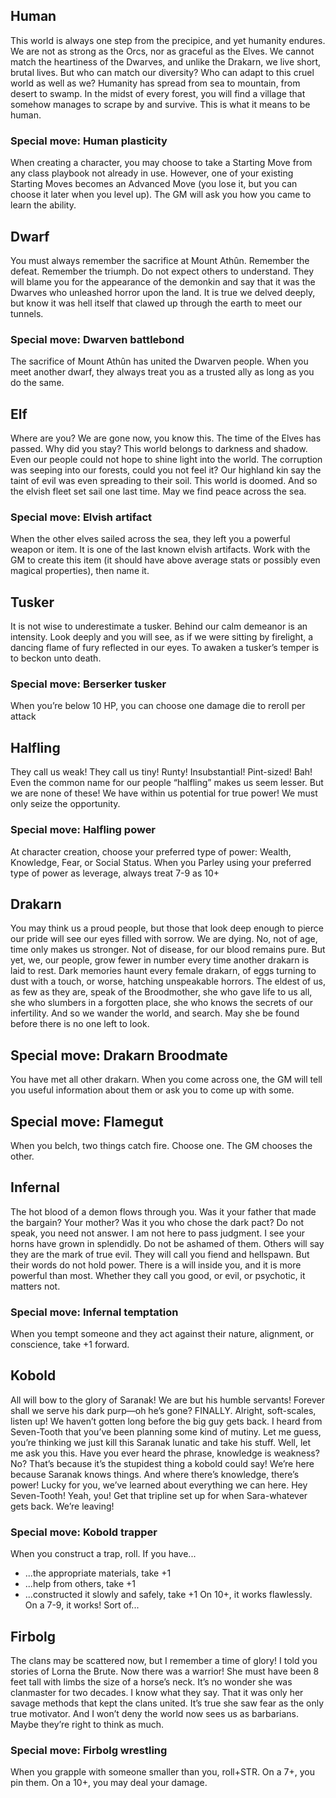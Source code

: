 ## Human

This world is always one step from the precipice, and yet humanity endures. We are not as strong as the Orcs, nor as graceful as the Elves. We cannot match the heartiness of the Dwarves, and unlike the Drakarn, we live short, brutal lives. But who can match our diversity? Who can adapt to this cruel world as well as we? Humanity has spread from sea to mountain, from desert to swamp. In the midst of every forest, you will find a village that somehow manages to scrape by and survive. This is what it means to be human.

### Special move: Human plasticity

When creating a character, you may choose to take a Starting Move from any class playbook not already in use. However, one of your existing Starting Moves becomes an Advanced Move (you lose it, but you can choose it later when you level up). The GM will ask you how you came to learn the ability.

## Dwarf

You must always remember the sacrifice at Mount Athûn. Remember the defeat. Remember the triumph. Do not expect others to understand. They will blame you for the appearance of the demonkin and say that it was the Dwarves who unleashed horror upon the land. It is true we delved deeply, but know it was hell itself that clawed up through the earth to meet our tunnels.

### Special move: Dwarven battlebond

The sacrifice of Mount Athûn has united the Dwarven people. When you meet another dwarf, they always treat you as a trusted ally as long as you do the same.

## Elf

Where are you? We are gone now, you know this. The time of the Elves has passed. Why did you stay? This world belongs to darkness and shadow. Even our people could not hope to shine light into the world. The corruption was seeping into our forests, could you not feel it? Our highland kin say the taint of evil was even spreading to their soil. This world is doomed. And so the elvish fleet set sail one last time. May we find peace across the sea.

### Special move: Elvish artifact

When the other elves sailed across the sea, they left you a powerful weapon or item. It is one of the last known elvish artifacts. Work with the GM to create this item (it should have above average stats or possibly even magical properties), then name it.

## Tusker

It is not wise to underestimate a tusker. Behind our calm demeanor is an intensity. Look deeply and you will see, as if we were sitting by firelight, a dancing flame of fury reflected in our eyes. To awaken a tusker’s temper is to beckon unto death.

### Special move: Berserker tusker

When you’re below 10 HP, you can choose one damage die to reroll per attack

## Halfling

They call us weak! They call us tiny! Runty! Insubstantial! Pint-sized! Bah! Even the common name for our people “halfling” makes us seem lesser. But we are none of these! We have within us potential for true power! We must only seize the opportunity.

### Special move: Halfling power

At character creation, choose your preferred type of power: Wealth, Knowledge, Fear, or Social Status. When you Parley using your preferred type of power as leverage, always treat 7-9 as 10+

## Drakarn

You may think us a proud people, but those that look deep enough to pierce our pride will see our eyes filled with sorrow. We are dying. No, not of age, time only makes us stronger. Not of disease, for our blood remains pure. But yet, we, our people, grow fewer in number every time another drakarn is laid to rest. Dark memories haunt every female drakarn, of eggs turning to dust with a touch, or worse, hatching unspeakable horrors. The eldest of us, as few as they are, speak of the Broodmother, she who gave life to us all, she who slumbers in a forgotten place, she who knows the secrets of our infertility. And so we wander the world, and search. May she be found before there is no one left to look.

## Special move: Drakarn Broodmate

You have met all other drakarn. When you come across one, the GM will tell you useful information about them or ask you to come up with some.

## Special move: Flamegut

When you belch, two things catch fire. Choose one. The GM chooses the other.

## Infernal

The hot blood of a demon flows through you. Was it your father that made the bargain? Your mother? Was it you who chose the dark pact? Do not speak, you need not answer. I am not here to pass judgment. I see your horns have grown in splendidly. Do not be ashamed of them. Others will say they are the mark of true evil. They will call you fiend and hellspawn. But their words do not hold power. There is a will inside you, and it is more powerful than most. Whether they call you good, or evil, or psychotic, it matters not.

### Special move: Infernal temptation

When you tempt someone and they act against their nature, alignment, or conscience, take +1 forward.

## Kobold

All will bow to the glory of Saranak! We are but his humble servants! Forever shall we serve his dark purp—oh he’s gone? FINALLY. Alright, soft-scales, listen up! We haven’t gotten long before the big guy gets back. I heard from Seven-Tooth that you’ve been planning some kind of mutiny. Let me guess, you’re thinking we just kill this Saranak lunatic and take his stuff. Well, let me ask you this. Have you ever heard the phrase, knowledge is weakness? No? That’s because it’s the stupidest thing a kobold could say! We’re here because Saranak knows things. And where there’s knowledge, there’s power! Lucky for you, we’ve learned about everything we can here. Hey Seven-Tooth! Yeah, you! Get that tripline set up for when Sara-whatever gets back. We’re leaving!

### Special move: Kobold trapper

When you construct a trap, roll. If you have...

* ...the appropriate materials, take +1
* ...help from others, take +1
* ...constructed it slowly and safely, take +1
  On 10+, it works flawlessly. On a 7-9, it works! Sort of...

## Firbolg

The clans may be scattered now, but I remember a time of glory! I told you stories of Lorna the Brute. Now there was a warrior! She must have been 8 feet tall with limbs the size of a horse’s neck. It’s no wonder she was clanmaster for two decades. I know what they say. That it was only her savage methods that kept the clans united. It’s true she saw fear as the only true motivator. And I won’t deny the world now sees us as barbarians. Maybe they’re right to think as much.

### Special move: Firbolg wrestling

When you grapple with someone smaller than you, roll+STR. On a 7+, you pin them. On a 10+, you may deal your damage.

